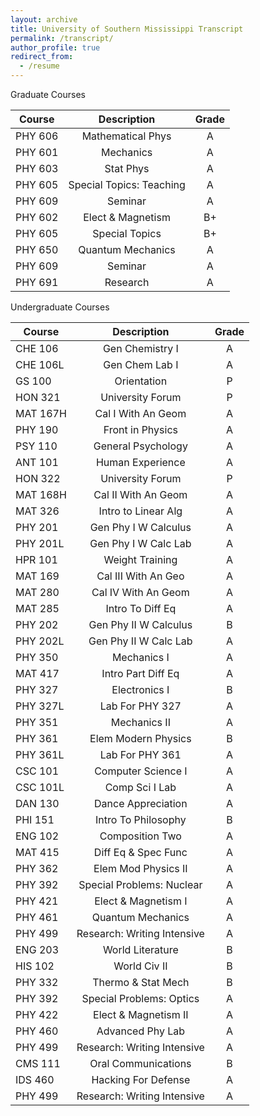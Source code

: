 ```yaml
---
layout: archive
title: University of Southern Mississippi Transcript
permalink: /transcript/
author_profile: true
redirect_from:
  - /resume
---
```


Graduate Courses

| Course    | Description                 | Grade |
| --------- |:---------------------------:|:-----:|
| PHY 606   | Mathematical Phys           | A     |
| PHY 601   | Mechanics                   | A     |
| PHY 603   | Stat Phys                   | A     |
| PHY 605   | Special Topics: Teaching    | A     |
| PHY 609   | Seminar                     | A     |
| PHY 602   | Elect & Magnetism           | B+    |
| PHY 605   | Special Topics              | B+    |
| PHY 650   | Quantum Mechanics           | A     |
| PHY 609   | Seminar                     | A     |
| PHY 691   | Research                    | A     |



Undergraduate Courses

| Course    | Description                 | Grade |
| --------- |:---------------------------:|:-----:|
| CHE 106   | Gen Chemistry I             | A     |
| CHE 106L  | Gen Chem Lab I              | A     |
| GS 100    | Orientation                 | P     |
| HON 321   | University Forum            | P     |
| MAT 167H  | Cal I With An Geom          | A     |
| PHY 190   | Front in Physics            | A     |
| PSY 110   | General Psychology          | A     |
| ANT 101   | Human Experience            | A     |
| HON 322   | University Forum            | P     |
| MAT 168H  | Cal II With An Geom         | A     |
| MAT 326   | Intro to Linear Alg         | A     |
| PHY 201   | Gen Phy I W Calculus        | A     |
| PHY 201L  | Gen Phy I W Calc Lab        | A     |
| HPR 101   | Weight Training             | A     |
| MAT 169   | Cal III With An Geo         | A     |
| MAT 280   | Cal IV With An Geom         | A     |
| MAT 285   | Intro To Diff Eq            | A     |
| PHY 202   | Gen Phy II W Calculus       | B     |
| PHY 202L  | Gen Phy II W Calc Lab       | A     |
| PHY 350   | Mechanics I                 | A     |
| MAT 417   | Intro Part Diff Eq          | A     |
| PHY 327   | Electronics I               | B     |
| PHY 327L  | Lab For PHY 327             | A     |
| PHY 351   | Mechanics II                | A     |
| PHY 361   | Elem Modern Physics         | B     |
| PHY 361L  | Lab For PHY 361             | A     |
| CSC 101   | Computer Science I          | A     |
| CSC 101L  | Comp Sci I Lab              | A     |
| DAN 130   | Dance Appreciation          | A     |
| PHI 151   | Intro To Philosophy         | B     |
| ENG 102   | Composition Two             | A     |
| MAT 415   | Diff Eq & Spec Func         | A     |
| PHY 362   | Elem Mod Physics II         | A     |
| PHY 392   | Special Problems: Nuclear   | A     |
| PHY 421   | Elect & Magnetism I         | A     |
| PHY 461   | Quantum Mechanics           | A     |
| PHY 499   | Research: Writing Intensive | A     |
| ENG 203   | World Literature            | B     |
| HIS 102   | World Civ II                | B     |
| PHY 332   | Thermo & Stat Mech          | B     |
| PHY 392   | Special Problems: Optics    | A     |
| PHY 422   | Elect & Magnetism II        | A     |
| PHY 460   | Advanced Phy Lab            | A     |
| PHY 499   | Research: Writing Intensive | A     |
| CMS 111   | Oral Communications         | B     |
| IDS 460   | Hacking For Defense         | A     |
| PHY 499   | Research: Writing Intensive | A     |